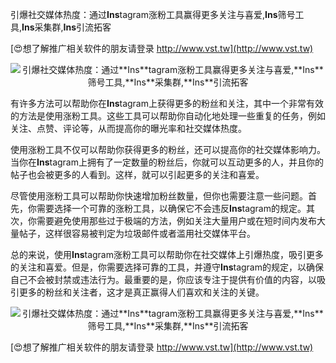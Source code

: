 引爆社交媒体热度：通过**Ins**tagram涨粉工具赢得更多关注与喜爱,**Ins**筛号工具,**Ins**采集群,**Ins**引流拓客

[😍想了解推广相关软件的朋友请登录 http://www.vst.tw](http://www.vst.tw)

 <center><img src="https://vst.tw/MP4/tuiguang/png/3.png" alt="引爆社交媒体热度：通过**Ins**tagram涨粉工具赢得更多关注与喜爱,**Ins**筛号工具,**Ins**采集群,**Ins**引流拓客"></center>

有许多方法可以帮助你在**Ins**tagram上获得更多的粉丝和关注，其中一个非常有效的方法是使用涨粉工具。这些工具可以帮助你自动化地处理一些重复的任务，例如关注、点赞、评论等，从而提高你的曝光率和社交媒体热度。

使用涨粉工具不仅可以帮助你获得更多的粉丝，还可以提高你的社交媒体影响力。当你在**Ins**tagram上拥有了一定数量的粉丝后，你就可以互动更多的人，并且你的帖子也会被更多的人看到。这样，就可以引起更多的关注和喜爱。

尽管使用涨粉工具可以帮助你快速增加粉丝数量，但你也需要注意一些问题。首先，你需要选择一个可靠的涨粉工具，以确保它不会违反**Ins**tagram的规定。其次，你需要避免使用那些过于极端的方法，例如关注大量用户或在短时间内发布大量帖子，这样很容易被判定为垃圾邮件或者滥用社交媒体平台。

总的来说，使用**Ins**tagram涨粉工具可以帮助你在社交媒体上引爆热度，吸引更多的关注和喜爱。但是，你需要选择可靠的工具，并遵守**Ins**tagram的规定，以确保自己不会被封禁或违法行为。最重要的是，你应该专注于提供有价值的内容，以吸引更多的粉丝和关注者，这才是真正赢得人们喜欢和关注的关键。

 <center><img src="https://vst.tw/MP4/tuiguang/png/3.png" alt="引爆社交媒体热度：通过**Ins**tagram涨粉工具赢得更多关注与喜爱,**Ins**筛号工具,**Ins**采集群,**Ins**引流拓客"></center>

[😍想了解推广相关软件的朋友请登录 http://www.vst.tw](http://www.vst.tw)



